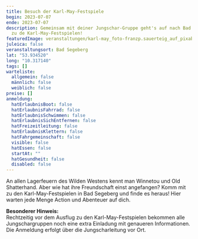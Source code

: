 ```yaml
---
title: Besuch der Karl-May-Festspiele
begin: 2023-07-07
ende: 2023-07-07
description: Gemeinsam mit deiner Jungschar-Gruppe geht's auf nach Bad Segeberg
  zu de Karl-May-Festspielen!
featuredImage: veranstaltungen/karl-may_foto-franzp.sauerteig_auf_pixabay.jpg
juleica: false
veranstaltungsort: Bad Segeberg
lat: "53.934520"
long: "10.317140"
tags: []
warteliste:
  allgemein: false
  männlich: false
  weiblich: false
preise: []
anmeldung:
  hatErlaubnisBoot: false
  hatErlaubnisFahrrad: false
  hatErlaubnisSchwimmen: false
  hatErlaubnisSichEntfernen: false
  hatFreizeitleitung: false
  hatErlaubnisKlettern: false
  hatFahrgemeinschaft: false
  visible: false
  hatEssen: false
  startAt: ""
  hatGesundheit: false
  disabled: false
---
```

An allen Lagerfeuern des Wilden Westens kennt man Winnetou und Old Shatterhand. Aber wie hat ihre Freundschaft einst angefangen? Komm mit zu den Karl-May-Festspielen in Bad Segeberg und finde es heraus! Hier warten jede Menge Action und Abenteuer auf dich.

**Besonderer Hinweis:**\
Rechtzeitig vor dem Ausflug zu den Karl-May-Festspielen bekommen alle Jungschargruppen noch eine extra Einladung mit genaueren Informationen. Die Anmeldung erfolgt über die Jungscharleitung vor Ort.